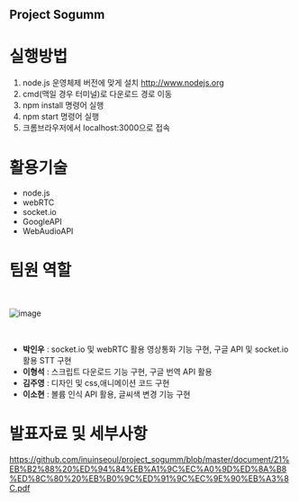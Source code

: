 ## Project Sogumm

# 실행방법
1. node.js 운영체제 버전에 맞게 설치 http://www.nodejs.org
2. cmd(맥일 경우 터미널)로 다운로드 경로 이동 
3. npm install 명령어 실행
4. npm start 명령어 실행
5. 크롬브라우저에서 localhost:3000으로 접속

# 활용기술

- node.js<br>
- webRTC<br>
- socket.io<br>
- GoogleAPI<br>
- WebAudioAPI<br>

# 팀원 역할
<br>

![image](https://user-images.githubusercontent.com/70463738/104843463-2039b880-590e-11eb-897a-29e912ee0925.png)

<br>

- **박인우** : socket.io 및 webRTC 활용 영상통화 기능 구현, 구글 API 및 socket.io 활용 STT 구현<br>
- **이형석** : 스크립트 다운로드 기능 구현, 구글 번역 API 활용<br>
- **김주영** : 디자인 및 css,애니메이션 코드 구현<br>
- **이소현** : 볼륨 인식 API 활용, 글씨색 변경 기능 구현<br>

# 발표자료 및 세부사항

https://github.com/inuinseoul/project_sogumm/blob/master/document/21%EB%B2%88%20%ED%94%84%EB%A1%9C%EC%A0%9D%ED%8A%B8%ED%8C%80%20%EB%B0%9C%ED%91%9C%EC%9E%90%EB%A3%8C.pdf
